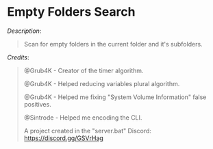 # Empty Folders Search

*Description*:
> Scan for empty folders in the current folder and it's subfolders.
>
>
*Credits*:
> @Grub4K - Creator of the timer algorithm.
> 
> @Grub4K - Helped reducing variables plural algorithm.
> 
> @Grub4K - Helped me fixing "System Volume Information" false positives.
> 
> @Sintrode - Helped me encoding the CLI.
> 
> A project created in the "server.bat" Discord: https://discord.gg/GSVrHag

